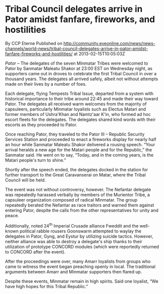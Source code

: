 # Tribal Council delegates arrive in Pator amidst fanfare, fireworks, and hostilities
By CCP Eterne
Published on http://community.eveonline.com/news/news-channels/world-news/tribal-council-delegates-arrive-in-pator-amidst-fanfare-fireworks-and-hostilities/ at 2013-02-15T10:05:03Z

_Pator –_ The delegates of the seven Minmatar Tribes were welcomed to Pator by Sanmatar Maleatu Shakor at 23:00 EST on Wednesday night, as supporters came out in droves to celebrate the first Tribal Council in over a thousand years. The delegates all arrived safely, albeit not without attempts made on their lives by a number of foes.

Each delegate, flying Tempests Tribal Issue, departed from a system with historical importance to their tribe around 22:45 and made their way toward Pator. The delegates all received warm welcomes from the majority of capsuleers, particularly Minmatar loyalists such as Electus Matari and former members of Ushra'Khan and Namtz'aar K'in, who formed ad hoc escort fleets for the delegates. The delegates shared kind words with their escorts as they proceeded to Pator.

Once reaching Pator, they traveled to the Pator III – Republic Security Services Station and proceeded to enact a fireworks display for nearly half an hour while Sanmatar Maleatu Shakor delivered a rousing speech. “Your arrival heralds a new age for the Matari people and for the Republic,” the Sanmatar said. He went on to say, “Today, and in the coming years, is the Matari people's turn to shine.”

Shortly after the speech ended, the delegates docked in the station for further transport to the Great Caravanserai on Matar, where the Tribal Council will be held.

The event was not without controversy, however. The Nefantar delegate was repeatedly harassed verbally by members of the Murientor Tribe, a capsuleer organization composed of radical Minmatar. The group repeatedly berated the Nefantar as race traitors and warned them against entering Pator, despite the calls from the other representatives for unity and peace.

Additionally, noted 24<sup><span style="font-style: normal">th</span></sup> Imperial Crusade alliance Fweddit and the well-known political rabble rousers Goonswarm attempted to waylay the delegates in Pator, Gyng, and Eystur by utilizing suicide tactics. However, neither alliance was able to destroy a delegate's ship thanks to their utilization of prototype CONCORD modules (which were reportedly returned to CONCORD after the event).

After the proceedings were over, many Amarr loyalists from groups who came to witness the event began preaching openly in local. The traditional arguments between Amarr and Minmatar supporters then flared up.

Despite these events, Minmatar remain in high spirits. Said one loyalist, “We have high hopes for this Tribal Republic.”

